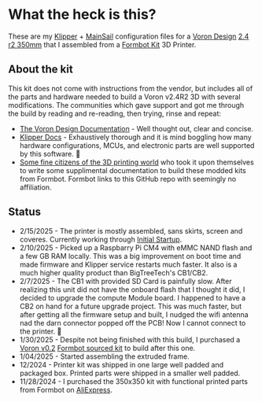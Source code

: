 # What the heck is this?

These are my [Klipper](https://www.klipper3d.org/) + [MainSail](https://github.com/mainsail-crew/MainsailOS) configuration files for a [Voron Design](https://vorondesign.com/) [2.4 r2 350mm](https://github.com/VoronDesign/Voron-2) that I assembled from a [Formbot Kit](https://www.formbot3d.com/products/voron-24-r2-pro-corexy-3d-printer-kit-with-m8p-cb1-board-and-canbus-wiring-system?VariantsId=10485) 3D Printer.

## About the kit
This kit does not come with instructions from the vendor, but includes all of the parts and hardware needed to build a Voron v2.4R2 3D with several modifications. 
The communities which gave support and got me through the build by reading and re-reading, then trying, rinse and repeat:
- [The Voron Design Documentation](https://docs.vorondesign.com/) - Well thought out, clear and concise.
- [Klipper Docs](https://www.klipper3d.org/) - Exhaustively thorough and it is mind boggling how many hardware configurations, MCUs, and electronic parts are well supported by this software. 🎩
- [Some fine citizens of the 3D printing world](https://github.com/Zev-se/Formbot-voron-2.4-build-guide) who took it upon themselves to write some supplimental documentation to build these modded kits from Formbot. Formbot links to this GitHub repo with seemingly no affiliation. 

## Status
- 2/15/2025 - The printer is mostly assembled, sans skirts, screen and coveres. Currently working through [Initial Startup](https://docs.vorondesign.com/build/startup/#tilt--qgl-with-heated-bed-and-chamber-v1-trident-v2).
- 2/10/2025 - Picked up a Raspbarry Pi CM4 with eMMC NAND flash and a few GB RAM locally. This was a big improvement on boot time and made firmware and Klipper service restarts much faster. It also is a much higher quality product than BigTreeTech's CB1/CB2.
- 2/7/2025 - The CB1 with provided SD Card is painfully slow. After realizing this unit did not have the onboard flash that I thought it did, I decided to upgrade the compute Module board. I happened to have a CB2 on hand for a future upgrade project. This was much faster, but after getting all the firmware setup and built, I nudged the wifi antenna nad the darn connector popped off the PCB! Now I cannot connect to the printer. 🤬
- 1/30/2025 - Despite not being finished with this build, I purchased a [Voron v0.2](https://github.com/VoronDesign/Voron-0) [Formbot sourced kit](https://www.aliexpress.us/item/3256803199432554.html) to build after this one.
- 1/04/2025 - Started assembling the extruded frame.
- 12/2024 - Printer kit was shipped in one large well padded and packaged box. Printed parts were shipped in a smaller well padded.
- 11/28/2024 - I purchased the 350x350 kit with functional printed parts from Formbot on [AliExpress](https://www.aliexpress.us/item/3256803199034766.html). 

